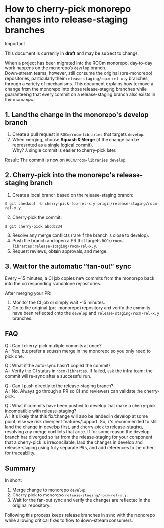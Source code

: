 # How to cherry-pick monorepo changes into release-staging branches

> [!IMPORTANT]
> This document is currently in **draft** and may be subject to change.

When a project has been migrated into the ROCm monorepo, day-to-day work happens on the monorepo’s `develop` branch.  
Down-stream teams, however, still consume the original (pre-monorepo) repositories, particularly their `release-staging/rocm-rel-x.y` branches, through a variety of mechanisms.
This document explains how to move a change from the monorepo into those release-staging branches while guaranteeing that every commit on a release-staging branch also exists in the monorepo.  

## 1. Land the change in the monorepo's develop branch

1. Create a pull request in `ROCm/rocm-libraries` that targets `develop`.  
2. When merging, choose **Squash & Merge** (if the change can be represented as a single logical commit).  
   Why? A single commit is easier to cherry-pick later.

Result: The commit is now on `ROCm/rocm-libraries:develop`.

## 2. Cherry-pick into the monorepo's release-staging branch

1. Create a local branch based on the release-staging branch:

```
$ git checkout -b cherry-pick-foo-rel-x.y origin/release-staging/rocm-rel-x.y
```

2. Cherry-pick the commit:

```
$ git cherry-pick abcd1234 
```

3. Resolve any merge conflicts (rare if the branch is close to develop).
4. Push the branch and open a PR that targets `ROCm/rocm-libraries:release-staging/rocm-rel-x.y`.
5. Request reviews, obtain approvals, and merge.

## 3. Wait for the automatic “fan-out” sync

Every ~15 minutes, a CI job copies new commits from the monorepo back into the corresponding standalone repositories.

After merging your PR:

1. Monitor the CI job or simply wait ~15 minutes.  
2. Go to the original (pre-monorepo) repository and verify the commits have been reflected onto the `develop` and `release-staging/rocm-rel-x.y` branches.

## FAQ

Q : Can I cherry-pick multiple commits at once?  
A : Yes, but prefer a squash merge in the monorepo so you only need to pick one.

Q : What if the auto-sync hasn’t copied the commit?  
A : Verify the CI status in `rocm-libraries`. If failed, ask the infra team; the commit will re-sync after a successful run.

Q : Can I push directly to the release-staging branch?  
A : No. Always go through a PR so CI and reviewers can validate the cherry-pick.

Q : What if commits have been pushed to develop that make a cherry-pick incompatible with release-staging?   
A : It's likely that this fix/change will also be landed in develop at some point, else we risk divergent features/support. So, it's recommended to still land the change in develop first, and cherry-pick to release-staging, resolving any merge conflicts that arise. If for some reason the develop branch has diverged so far from the release-staging for your component that a cherry-pick is irreconcilable, land the changes in develop and release-staging using fully separate PRs, and add references to the other for traceability.

## Summary

In short:

1. Merge change to monorepo `develop`.  
2. Cherry-pick to monorepo `release-staging/rocm-rel-x.y`.  
3. Wait for the fan-out sync and verify the changes are reflected in the original repository.

Following this process keeps release branches in sync with the monorepo while allowing critical fixes to flow to down-stream consumers.
